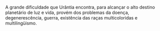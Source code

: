 ﻿A grande dificuldade que Urântia encontra, para alcançar o alto destino planetário de luz e vida, provém dos problemas da doença, degenerescência, guerra, existência das raças multicoloridas e multilingüismo.
